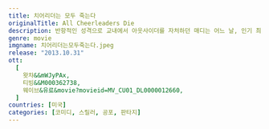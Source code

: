 ```yaml
---
title: 치어리더는 모두 죽는다
originalTitle: All Cheerleaders Die
description: 반항적인 성격으로 교내에서 아웃사이더를 자처하던 매디는 어느 날, 인기 최고의 치어리더팀에 들어가게 된다. 매디는 비열한 행동을 일삼는 풋볼팀 주장 테리의 과거를 폭로하기 위해 사사건건 부딪히며 그의 심기를 건드린다. 새 학기가 시작하는 전날 밤, 치어리더팀과 풋볼팀의 충돌은 극에 치달아 심각한 싸움으로 번지게 되고, 이를 피해 달아나던 매디와 치어리더팀은 의문의 사고를 당해 정신을 잃고 만다. 다음날, 그녀들은 지난 밤 처참했던 싸움이 있었다고는 믿기 어려울 정도로 더 생기발랄하고, 더 섹시한 모습으로 학교에 다시 나타나 풋볼팀을 향한 잔인한 복수를 시작하는데...
genre: movie
imgname: 치어리더는모두죽는다.jpeg
release: "2013.10.31"
ott:
  [
    왓챠&&mWJyPAx,
    티빙&&M000362738,
    웨이브&유료&movie?movieid=MV_CU01_DL0000012660,
  ]
countries: [미국]
categories: [코미디, 스릴러, 공포, 판타지]
---
```

